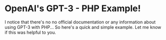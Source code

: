 # OpenAI's GPT-3 - PHP Example!
I notice that there's no no official documentation or any information about using GPT-3 with PHP... So here's a quick and simple example. Let me know if this was helpful to you.
